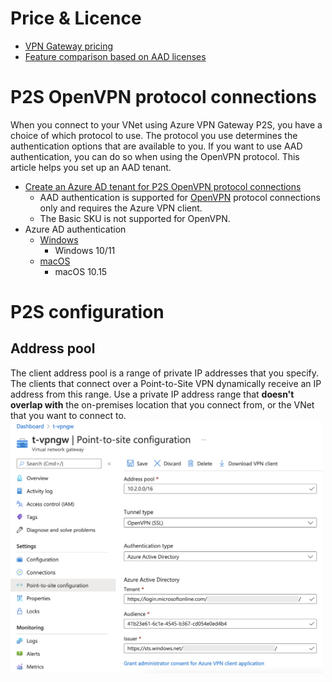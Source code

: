 # Price & Licence
- [VPN Gateway pricing](https://azure.microsoft.com/en-us/pricing/details/vpn-gateway/#pricing)
- [Feature comparison based on AAD licenses](https://docs.microsoft.com/en-us/azure/active-directory/authentication/concept-mfa-licensing#feature-comparison-based-on-licenses)

# P2S OpenVPN protocol connections
When you connect to your VNet using Azure VPN Gateway P2S, you have a choice of which protocol to use. The protocol you use determines the authentication options that are available to you. If you want to use AAD authentication, you can do so when using the OpenVPN protocol. This article helps you set up an AAD tenant.
- [Create an Azure AD tenant for P2S OpenVPN protocol connections](https://docs.microsoft.com/en-us/azure/vpn-gateway/openvpn-azure-ad-tenant)
    - AAD authentication is supported for [OpenVPN](https://zh.wikipedia.org/wiki/OpenVPN) protocol connections only and requires the Azure VPN client.
    - The Basic SKU is not supported for OpenVPN.
- Azure AD authentication
    - [Windows](https://docs.microsoft.com/en-us/azure/vpn-gateway/openvpn-azure-ad-client)
        - Windows 10/11
    - [macOS](https://docs.microsoft.com/en-us/azure/vpn-gateway/openvpn-azure-ad-client-mac)
        - macOS 10.15

# P2S configuration
## Address pool
The client address pool is a range of private IP addresses that you specify. The clients that connect over a Point-to-Site VPN dynamically receive an IP address from this range. Use a private IP address range that **doesn't overlap with** the on-premises location that you connect from, or the VNet that you want to connect to.
<br><img src="../../../img/cloud/azure/vpngw-p2s.png" width="500">